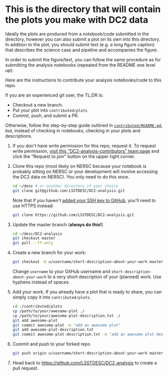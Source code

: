 # This is the directory that will contain the plots you make with DC2 data


Ideally the plots are produced from a notebook/code submitted in the directory, however you can also submit a plot on its own into this directory. In addition to the plot, you should submit text (e.g. a long figure caption) that describes the science case and pipeline and accompanies the figure.

In order to submit the figure/text, you can follow the same procedure as for submitting the analysis notebooks (repeated from the README one level up):


Here are the instructions to contribute your analysis notebooks/code to this repo.

If you are an experienced git user, the TL;DR is:
- Checkout a new branch.
- Put your plot into `contributed/plots`
- Commit, push, and submit a PR.

Otherwise, follow the step-by-step guide outlined in [`contributed/README.md`](../README.md), but, instead of checking in notebooks, checking in your plots and descriptions. 

1.  If you don't have write permission for this repo, request it.
    To request write permission, [visit this "DC2-analysis-contributors" team page](https://github.com/orgs/LSSTDESC/teams/dc2-analysis-contributors/members)
    and click the "Request to join" button on the upper right corner.

2.  Clone this repo (most likely on NERSC because your notebook is probably
    sitting on NERSC or your development will involve accessing the DC2 data on NERSC).
    You only need to do this once.
    ```bash
    cd ~/desc # or another directory of your choice
    git clone git@github.com:LSSTDESC/DC2-analysis.git
    ```
    Note that if you haven't [added your SSH key to GitHub](https://help.github.com/articles/adding-a-new-ssh-key-to-your-github-account/),
    you'll need to use HTTPS instead:
    ```bash
    git clone https://github.com/LSSTDESC/DC2-analysis.git
    ```

3.  Update the master branch (**always do this!**)
    ```bash
    cd ~/desc/DC2-analysis
    git checkout master
    git pull --ff-only
    ```

4.  Create a new branch for your work:
    ```bash
    git checkout -b u/username/short-description-about-your-work master
    ```
    Change `username` to your GitHub username and
    `short-description-about-your-work` to a very short description of your
    (planned) work. Use hyphens instead of spaces.

5.  Add your work. If you already have a plot that is ready to share,
    you can simply copy it into `contributed/plots`.
    ```bash
    cd ./contributed/plots
    cp /path/to/your/awesome-plot ./
    cp /path/to/your/awesome-plot-description.txt ./
    git add awesome-plot
    git commit awesome-plot -m "add an awesome plot"
    git add awesome-plot-description.txt 	
    git commit awesome-plot-description.txt -m "add an awesome plot description"
    ```
7.  Commit and push to your forked repo
    ```bash
    git push origin u/username/short-description-about-your-work master
    ```

8.  Head back to https://github.com/LSSTDESC/DC2-analysis to create a pull request.

